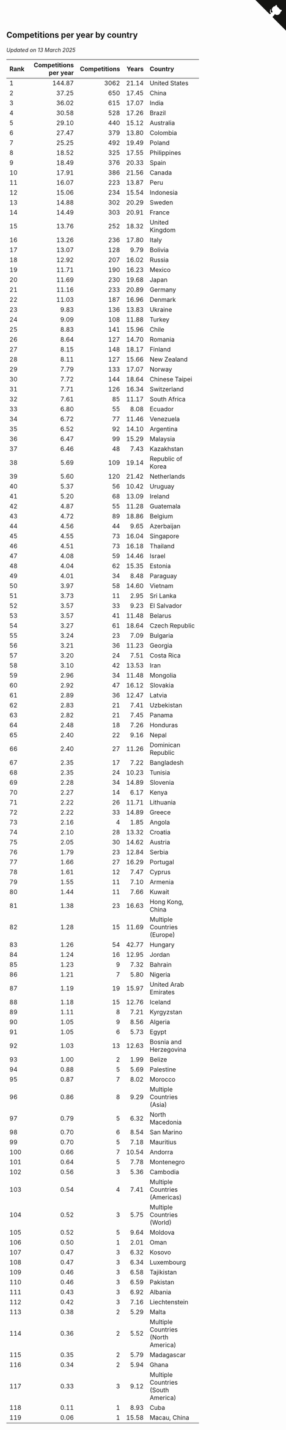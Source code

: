 ## Competitions per year by country

*Updated on 13 March 2025*

| Rank | Competitions per year | Competitions | Years | Country |
| :--- | ---: | ---: | ---: | :--- |
| 1 | 144.87 | 3062 | 21.14 | United States |
| 2 | 37.25 | 650 | 17.45 | China |
| 3 | 36.02 | 615 | 17.07 | India |
| 4 | 30.58 | 528 | 17.26 | Brazil |
| 5 | 29.10 | 440 | 15.12 | Australia |
| 6 | 27.47 | 379 | 13.80 | Colombia |
| 7 | 25.25 | 492 | 19.49 | Poland |
| 8 | 18.52 | 325 | 17.55 | Philippines |
| 9 | 18.49 | 376 | 20.33 | Spain |
| 10 | 17.91 | 386 | 21.56 | Canada |
| 11 | 16.07 | 223 | 13.87 | Peru |
| 12 | 15.06 | 234 | 15.54 | Indonesia |
| 13 | 14.88 | 302 | 20.29 | Sweden |
| 14 | 14.49 | 303 | 20.91 | France |
| 15 | 13.76 | 252 | 18.32 | United Kingdom |
| 16 | 13.26 | 236 | 17.80 | Italy |
| 17 | 13.07 | 128 | 9.79 | Bolivia |
| 18 | 12.92 | 207 | 16.02 | Russia |
| 19 | 11.71 | 190 | 16.23 | Mexico |
| 20 | 11.69 | 230 | 19.68 | Japan |
| 21 | 11.16 | 233 | 20.89 | Germany |
| 22 | 11.03 | 187 | 16.96 | Denmark |
| 23 | 9.83 | 136 | 13.83 | Ukraine |
| 24 | 9.09 | 108 | 11.88 | Turkey |
| 25 | 8.83 | 141 | 15.96 | Chile |
| 26 | 8.64 | 127 | 14.70 | Romania |
| 27 | 8.15 | 148 | 18.17 | Finland |
| 28 | 8.11 | 127 | 15.66 | New Zealand |
| 29 | 7.79 | 133 | 17.07 | Norway |
| 30 | 7.72 | 144 | 18.64 | Chinese Taipei |
| 31 | 7.71 | 126 | 16.34 | Switzerland |
| 32 | 7.61 | 85 | 11.17 | South Africa |
| 33 | 6.80 | 55 | 8.08 | Ecuador |
| 34 | 6.72 | 77 | 11.46 | Venezuela |
| 35 | 6.52 | 92 | 14.10 | Argentina |
| 36 | 6.47 | 99 | 15.29 | Malaysia |
| 37 | 6.46 | 48 | 7.43 | Kazakhstan |
| 38 | 5.69 | 109 | 19.14 | Republic of Korea |
| 39 | 5.60 | 120 | 21.42 | Netherlands |
| 40 | 5.37 | 56 | 10.42 | Uruguay |
| 41 | 5.20 | 68 | 13.09 | Ireland |
| 42 | 4.87 | 55 | 11.28 | Guatemala |
| 43 | 4.72 | 89 | 18.86 | Belgium |
| 44 | 4.56 | 44 | 9.65 | Azerbaijan |
| 45 | 4.55 | 73 | 16.04 | Singapore |
| 46 | 4.51 | 73 | 16.18 | Thailand |
| 47 | 4.08 | 59 | 14.46 | Israel |
| 48 | 4.04 | 62 | 15.35 | Estonia |
| 49 | 4.01 | 34 | 8.48 | Paraguay |
| 50 | 3.97 | 58 | 14.60 | Vietnam |
| 51 | 3.73 | 11 | 2.95 | Sri Lanka |
| 52 | 3.57 | 33 | 9.23 | El Salvador |
| 53 | 3.57 | 41 | 11.48 | Belarus |
| 54 | 3.27 | 61 | 18.64 | Czech Republic |
| 55 | 3.24 | 23 | 7.09 | Bulgaria |
| 56 | 3.21 | 36 | 11.23 | Georgia |
| 57 | 3.20 | 24 | 7.51 | Costa Rica |
| 58 | 3.10 | 42 | 13.53 | Iran |
| 59 | 2.96 | 34 | 11.48 | Mongolia |
| 60 | 2.92 | 47 | 16.12 | Slovakia |
| 61 | 2.89 | 36 | 12.47 | Latvia |
| 62 | 2.83 | 21 | 7.41 | Uzbekistan |
| 63 | 2.82 | 21 | 7.45 | Panama |
| 64 | 2.48 | 18 | 7.26 | Honduras |
| 65 | 2.40 | 22 | 9.16 | Nepal |
| 66 | 2.40 | 27 | 11.26 | Dominican Republic |
| 67 | 2.35 | 17 | 7.22 | Bangladesh |
| 68 | 2.35 | 24 | 10.23 | Tunisia |
| 69 | 2.28 | 34 | 14.89 | Slovenia |
| 70 | 2.27 | 14 | 6.17 | Kenya |
| 71 | 2.22 | 26 | 11.71 | Lithuania |
| 72 | 2.22 | 33 | 14.89 | Greece |
| 73 | 2.16 | 4 | 1.85 | Angola |
| 74 | 2.10 | 28 | 13.32 | Croatia |
| 75 | 2.05 | 30 | 14.62 | Austria |
| 76 | 1.79 | 23 | 12.84 | Serbia |
| 77 | 1.66 | 27 | 16.29 | Portugal |
| 78 | 1.61 | 12 | 7.47 | Cyprus |
| 79 | 1.55 | 11 | 7.10 | Armenia |
| 80 | 1.44 | 11 | 7.66 | Kuwait |
| 81 | 1.38 | 23 | 16.63 | Hong Kong, China |
| 82 | 1.28 | 15 | 11.69 | Multiple Countries (Europe) |
| 83 | 1.26 | 54 | 42.77 | Hungary |
| 84 | 1.24 | 16 | 12.95 | Jordan |
| 85 | 1.23 | 9 | 7.32 | Bahrain |
| 86 | 1.21 | 7 | 5.80 | Nigeria |
| 87 | 1.19 | 19 | 15.97 | United Arab Emirates |
| 88 | 1.18 | 15 | 12.76 | Iceland |
| 89 | 1.11 | 8 | 7.21 | Kyrgyzstan |
| 90 | 1.05 | 9 | 8.56 | Algeria |
| 91 | 1.05 | 6 | 5.73 | Egypt |
| 92 | 1.03 | 13 | 12.63 | Bosnia and Herzegovina |
| 93 | 1.00 | 2 | 1.99 | Belize |
| 94 | 0.88 | 5 | 5.69 | Palestine |
| 95 | 0.87 | 7 | 8.02 | Morocco |
| 96 | 0.86 | 8 | 9.29 | Multiple Countries (Asia) |
| 97 | 0.79 | 5 | 6.32 | North Macedonia |
| 98 | 0.70 | 6 | 8.54 | San Marino |
| 99 | 0.70 | 5 | 7.18 | Mauritius |
| 100 | 0.66 | 7 | 10.54 | Andorra |
| 101 | 0.64 | 5 | 7.78 | Montenegro |
| 102 | 0.56 | 3 | 5.36 | Cambodia |
| 103 | 0.54 | 4 | 7.41 | Multiple Countries (Americas) |
| 104 | 0.52 | 3 | 5.75 | Multiple Countries (World) |
| 105 | 0.52 | 5 | 9.64 | Moldova |
| 106 | 0.50 | 1 | 2.01 | Oman |
| 107 | 0.47 | 3 | 6.32 | Kosovo |
| 108 | 0.47 | 3 | 6.34 | Luxembourg |
| 109 | 0.46 | 3 | 6.58 | Tajikistan |
| 110 | 0.46 | 3 | 6.59 | Pakistan |
| 111 | 0.43 | 3 | 6.92 | Albania |
| 112 | 0.42 | 3 | 7.16 | Liechtenstein |
| 113 | 0.38 | 2 | 5.29 | Malta |
| 114 | 0.36 | 2 | 5.52 | Multiple Countries (North America) |
| 115 | 0.35 | 2 | 5.79 | Madagascar |
| 116 | 0.34 | 2 | 5.94 | Ghana |
| 117 | 0.33 | 3 | 9.12 | Multiple Countries (South America) |
| 118 | 0.11 | 1 | 8.93 | Cuba |
| 119 | 0.06 | 1 | 15.58 | Macau, China |


<a href="https://github.com/JustinTimeCuber/wca_statistics" class="github-corner" aria-label="View source on Github"><svg width="80" height="80" viewBox="0 0 250 250" style="fill:#151513; color:#fff; position: absolute; top: 0; border: 0; right: 0;" aria-hidden="true"><path d="M0,0 L115,115 L130,115 L142,142 L250,250 L250,0 Z"></path><path d="M128.3,109.0 C113.8,99.7 119.0,89.6 119.0,89.6 C122.0,82.7 120.5,78.6 120.5,78.6 C119.2,72.0 123.4,76.3 123.4,76.3 C127.3,80.9 125.5,87.3 125.5,87.3 C122.9,97.6 130.6,101.9 134.4,103.2" fill="currentColor" style="transform-origin: 130px 106px;" class="octo-arm"></path><path d="M115.0,115.0 C114.9,115.1 118.7,116.5 119.8,115.4 L133.7,101.6 C136.9,99.2 139.9,98.4 142.2,98.6 C133.8,88.0 127.5,74.4 143.8,58.0 C148.5,53.4 154.0,51.2 159.7,51.0 C160.3,49.4 163.2,43.6 171.4,40.1 C171.4,40.1 176.1,42.5 178.8,56.2 C183.1,58.6 187.2,61.8 190.9,65.4 C194.5,69.0 197.7,73.2 200.1,77.6 C213.8,80.2 216.3,84.9 216.3,84.9 C212.7,93.1 206.9,96.0 205.4,96.6 C205.1,102.4 203.0,107.8 198.3,112.5 C181.9,128.9 168.3,122.5 157.7,114.1 C157.9,116.9 156.7,120.9 152.7,124.9 L141.0,136.5 C139.8,137.7 141.6,141.9 141.8,141.8 Z" fill="currentColor" class="octo-body"></path></svg></a><style>.github-corner:hover .octo-arm{animation:octocat-wave 560ms ease-in-out}@keyframes octocat-wave{0%,100%{transform:rotate(0)}20%,60%{transform:rotate(-25deg)}40%,80%{transform:rotate(10deg)}}@media (max-width:500px){.github-corner:hover .octo-arm{animation:none}.github-corner .octo-arm{animation:octocat-wave 560ms ease-in-out}}</style>
